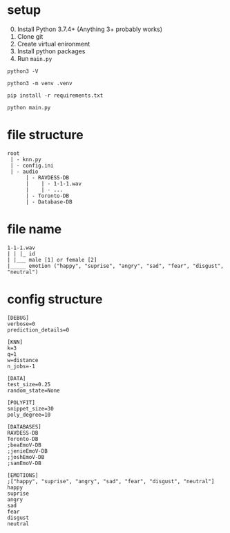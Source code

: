 # setup
0.  Install Python 3.7.4+ (Anything 3+ probably works)  
1.  Clone git
2.  Create virtual enironment
3.  Install python packages
4.  Run `main.py`
```
python3 -V

python3 -m venv .venv

pip install -r requirements.txt

python main.py

```

# file structure
```
root
 | - knn.py
 | - config.ini
 | - audio
      | - RAVDESS-DB
      |    | - 1-1-1.wav
      |    | - ...
      | - Toronto-DB
      | - Database-DB
```
# file name
```
1-1-1.wav
| | |_ id
| |___ male [1] or female [2]
|_____ emotion ("happy", "suprise", "angry", "sad", "fear", "disgust", "neutral")
```
# config structure
```
[DEBUG]
verbose=0
prediction_details=0

[KNN]
k=3             
q=1             
w=distance  
n_jobs=-1

[DATA]
test_size=0.25  
random_state=None 

[POLYFIT]
snippet_size=30 
poly_degree=10 

[DATABASES]
RAVDESS-DB
Toronto-DB
;beaEmoV-DB
;jenieEmoV-DB
;joshEmoV-DB
;samEmoV-DB

[EMOTIONS]
;["happy", "suprise", "angry", "sad", "fear", "disgust", "neutral"]
happy
suprise
angry
sad
fear
disgust
neutral
```
